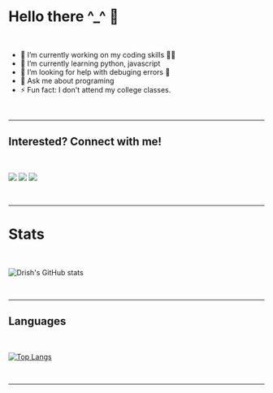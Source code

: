 # Hello there ^\_^ 👋

<br/>

- 🔭 I’m currently working on my coding skills 👨‍💻
- 🌱 I’m currently learning python, javascript
- 🤔 I’m looking for help with debuging errors 🤣
- 💬 Ask me about programing
- ⚡ Fun fact: I don't attend my college classes.

<br/>

---

## Interested? Connect with me!

<br/>

[<img src="https://img.shields.io/badge/Twitter-1DA1F2?style=for-the-badge&logo=twitter&logoColor=white"/>][twitter]
[<img src="https://img.shields.io/badge/LinkedIn-0077B5?style=for-the-badge&logo=linkedin&logoColor=white"/>][linkedin]
[<img src="https://img.shields.io/badge/Instagram-E4405F?style=for-the-badge&logo=instagram&logoColor=white"/>][instagram]

<br/>

---

# Stats

<br/>

![Drish's GitHub stats](https://github-readme-stats.vercel.app/api?username=Drish-xD&show_icons=true&theme=nightowl&hide_border=1&text_color=F5F5F5)

<br/>

---

## Languages

<br/>

[![Top Langs](https://github-readme-stats.vercel.app/api/top-langs/?username=drish-xd&langs_count=8&bg_color=011627&hide_border=1&text_color=F5F5F5&title_color=c792ea)](https://github.com/anuraghazra/github-readme-stats)

<br/>

---

[website]: https://drish-xd.github.io/
[twitter]: https://twitter.com/Drish_xD
[instagram]: https://instagram.com/drish_xd
[linkedin]: https://www.linkedin.com/in/drish-338233207/
